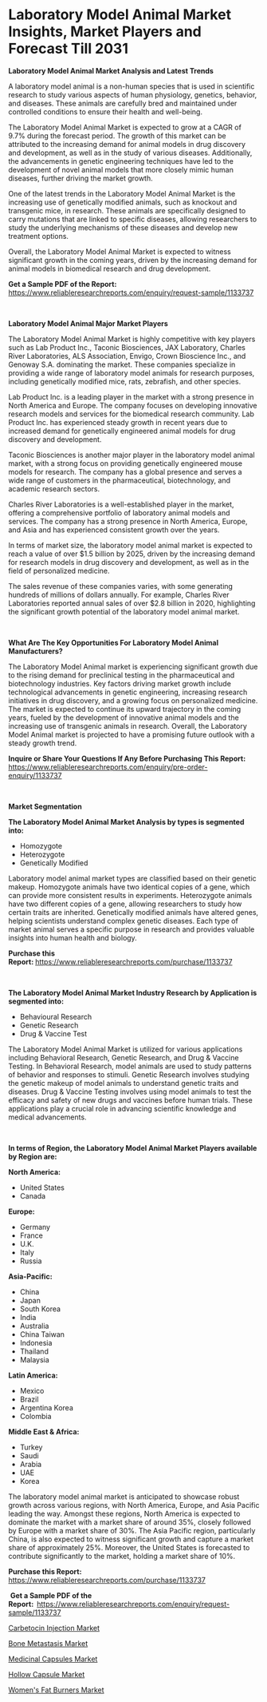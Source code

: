 <p><h1>Laboratory Model Animal Market Insights, Market Players and Forecast Till 2031</h1></p><p><strong>Laboratory Model Animal Market Analysis and Latest Trends</strong></p>
<p><p>A laboratory model animal is a non-human species that is used in scientific research to study various aspects of human physiology, genetics, behavior, and diseases. These animals are carefully bred and maintained under controlled conditions to ensure their health and well-being.</p><p>The Laboratory Model Animal Market is expected to grow at a CAGR of 9.7% during the forecast period. The growth of this market can be attributed to the increasing demand for animal models in drug discovery and development, as well as in the study of various diseases. Additionally, the advancements in genetic engineering techniques have led to the development of novel animal models that more closely mimic human diseases, further driving the market growth.</p><p>One of the latest trends in the Laboratory Model Animal Market is the increasing use of genetically modified animals, such as knockout and transgenic mice, in research. These animals are specifically designed to carry mutations that are linked to specific diseases, allowing researchers to study the underlying mechanisms of these diseases and develop new treatment options.</p><p>Overall, the Laboratory Model Animal Market is expected to witness significant growth in the coming years, driven by the increasing demand for animal models in biomedical research and drug development.</p></p>
<p><strong>Get a Sample PDF of the Report:&nbsp;</strong> <a href="https://www.reliableresearchreports.com/enquiry/request-sample/1133737">https://www.reliableresearchreports.com/enquiry/request-sample/1133737</a></p>
<p>&nbsp;</p>
<p><strong>Laboratory Model Animal Major Market Players</strong></p>
<p><p>The Laboratory Model Animal Market is highly competitive with key players such as Lab Product Inc., Taconic Biosciences, JAX Laboratory, Charles River Laboratories, ALS Association, Envigo, Crown Bioscience Inc., and Genoway S.A. dominating the market. These companies specialize in providing a wide range of laboratory model animals for research purposes, including genetically modified mice, rats, zebrafish, and other species.</p><p>Lab Product Inc. is a leading player in the market with a strong presence in North America and Europe. The company focuses on developing innovative research models and services for the biomedical research community. Lab Product Inc. has experienced steady growth in recent years due to increased demand for genetically engineered animal models for drug discovery and development.</p><p>Taconic Biosciences is another major player in the laboratory model animal market, with a strong focus on providing genetically engineered mouse models for research. The company has a global presence and serves a wide range of customers in the pharmaceutical, biotechnology, and academic research sectors.</p><p>Charles River Laboratories is a well-established player in the market, offering a comprehensive portfolio of laboratory animal models and services. The company has a strong presence in North America, Europe, and Asia and has experienced consistent growth over the years.</p><p>In terms of market size, the laboratory model animal market is expected to reach a value of over $1.5 billion by 2025, driven by the increasing demand for research models in drug discovery and development, as well as in the field of personalized medicine.</p><p>The sales revenue of these companies varies, with some generating hundreds of millions of dollars annually. For example, Charles River Laboratories reported annual sales of over $2.8 billion in 2020, highlighting the significant growth potential of the laboratory model animal market.</p></p>
<p>&nbsp;</p>
<p><strong>What Are The Key Opportunities For Laboratory Model Animal Manufacturers?</strong></p>
<p><p>The Laboratory Model Animal market is experiencing significant growth due to the rising demand for preclinical testing in the pharmaceutical and biotechnology industries. Key factors driving market growth include technological advancements in genetic engineering, increasing research initiatives in drug discovery, and a growing focus on personalized medicine. The market is expected to continue its upward trajectory in the coming years, fueled by the development of innovative animal models and the increasing use of transgenic animals in research. Overall, the Laboratory Model Animal market is projected to have a promising future outlook with a steady growth trend.</p></p>
<p><strong>Inquire or Share Your Questions If Any Before Purchasing This Report:</strong> <a href="https://www.reliableresearchreports.com/enquiry/pre-order-enquiry/1133737">https://www.reliableresearchreports.com/enquiry/pre-order-enquiry/1133737</a></p>
<p>&nbsp;</p>
<p><strong>Market Segmentation</strong></p>
<p><strong>The Laboratory Model Animal Market Analysis by types is segmented into:</strong></p>
<p><ul><li>Homozygote</li><li>Heterozygote</li><li>Genetically Modified</li></ul></p>
<p><p>Laboratory model animal market types are classified based on their genetic makeup. Homozygote animals have two identical copies of a gene, which can provide more consistent results in experiments. Heterozygote animals have two different copies of a gene, allowing researchers to study how certain traits are inherited. Genetically modified animals have altered genes, helping scientists understand complex genetic diseases. Each type of market animal serves a specific purpose in research and provides valuable insights into human health and biology.</p></p>
<p><strong>Purchase this Report:&nbsp;</strong><a href="https://www.reliableresearchreports.com/purchase/1133737">https://www.reliableresearchreports.com/purchase/1133737</a></p>
<p>&nbsp;</p>
<p><strong>The Laboratory Model Animal Market Industry Research by Application is segmented into:</strong></p>
<p><ul><li>Behavioural Research</li><li>Genetic Research</li><li>Drug & Vaccine Test</li></ul></p>
<p><p>The Laboratory Model Animal Market is utilized for various applications including Behavioral Research, Genetic Research, and Drug & Vaccine Testing. In Behavioral Research, model animals are used to study patterns of behavior and responses to stimuli. Genetic Research involves studying the genetic makeup of model animals to understand genetic traits and diseases. Drug & Vaccine Testing involves using model animals to test the efficacy and safety of new drugs and vaccines before human trials. These applications play a crucial role in advancing scientific knowledge and medical advancements.</p></p>
<p>&nbsp;</p>
<p><strong>In terms of Region, the Laboratory Model Animal Market Players available by Region are:</strong></p>
<p>
    <p> <strong> North America: </strong>
        <ul>
            <li>United States</li>
            <li>Canada</li>
        </ul>
        </p> 
    <p> <strong> Europe: </strong>
        <ul>
            <li>Germany</li>
            <li>France</li>
            <li>U.K.</li>
            <li>Italy</li>
            <li>Russia</li>
        </ul>
        </p> 
    <p> <strong> Asia-Pacific: </strong>
        <ul>
            <li>China</li>
            <li>Japan</li>
            <li>South Korea</li>
            <li>India</li>
            <li>Australia</li>
            <li>China Taiwan</li>
            <li>Indonesia</li>
            <li>Thailand</li>
            <li>Malaysia</li>
        </ul>
        </p> 
    <p> <strong> Latin America: </strong>
        <ul>
            <li>Mexico</li>
            <li>Brazil</li>
            <li>Argentina Korea</li>
            <li>Colombia</li>
        </ul>
        </p> 
    <p> <strong> Middle East & Africa: </strong>
        <ul>
            <li>Turkey</li>
            <li>Saudi</li>
            <li>Arabia</li>
            <li>UAE</li>
            <li>Korea</li>
        </ul>
    </p>
    </p>
<p><p>The laboratory model animal market is anticipated to showcase robust growth across various regions, with North America, Europe, and Asia Pacific leading the way. Amongst these regions, North America is expected to dominate the market with a market share of around 35%, closely followed by Europe with a market share of 30%. The Asia Pacific region, particularly China, is also expected to witness significant growth and capture a market share of approximately 25%. Moreover, the United States is forecasted to contribute significantly to the market, holding a market share of 10%.</p></p>
<p><strong>Purchase this Report: </strong><a href="https://www.reliableresearchreports.com/purchase/1133737">https://www.reliableresearchreports.com/purchase/1133737</a></p>
<p>&nbsp;<strong>Get a Sample PDF of the Report:&nbsp;&nbsp;</strong><a href="https://www.reliableresearchreports.com/enquiry/request-sample/1133737">https://www.reliableresearchreports.com/enquiry/request-sample/1133737</a></p>
<p><strong></strong></p>
<p><p><a href="https://github.com/jj19131/Market-Research-Report-List-1/blob/main/carbetocin-injection-market.md">Carbetocin Injection Market</a></p><p><a href="https://medium.com/@avaalsop666/bone-metastasis-market-analysis-and-sze-forecasted-for-period-from-2024-to-2031-670f6cea453e">Bone Metastasis Market</a></p><p><a href="https://medium.com/@vrahul.reportprime/decoding-medicinal-capsules-market-metrics-market-share-trends-and-growth-patterns-6eb34c9efd87">Medicinal Capsules Market</a></p><p><a href="https://medium.com/@vrahul.reportprime/hollow-capsule-market-competitive-analysis-market-trends-and-forecast-to-2031-7028e29f2553">Hollow Capsule Market</a></p><p><a href="https://medium.com/@avaalsop666/womens-fat-burners-market-insights-into-market-cagr-market-trends-and-growth-strategies-e12a53ae706a">Women's Fat Burners Market</a></p></p>